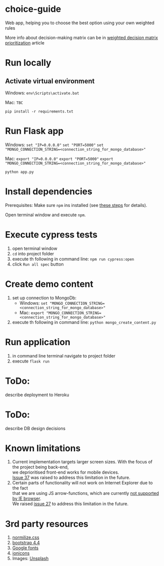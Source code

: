 # choice-guide
Web app, helping you to choose the best option using your own weighted rules

More info about decision-making matrix can be in [weighted decision matrix prioritization](https://airfocus.io/blog/weighted-decision-matrix-prioritization/) article

# Run locally

## Activate virtual environment

Windows:
    `env\Scripts\activate.bat`

Mac:
    `TBC`

`pip install -r requirements.txt`

# Run Flask app

Windows:
    `set "IP=0.0.0.0"`
    `set "PORT=5000"`
    `set "MONGO_CONNECTION_STRING=<connection_string_for_mongo_database>"`

Mac:
    `export "IP=0.0.0.0"`
    `export "PORT=5000"`
    `export "MONGO_CONNECTION_STRING=<connection_string_for_mongo_database>"`


`python app.py`

# Install dependencies

Prerequisites:
Make sure `npm` ins installed (see [these steps](https://www.npmjs.com/get-npm) for details).

Open terminal window and execute `npm`.

# Execute cypress tests

1. open terminal window
1. `cd` into project folder
1. execute th following in command line: `npm run cypress:open`
1. click `Run all spec` button


# Create demo content

1. set up connection to MongoDb:
    - Windows: `set "MONGO_CONNECTION_STRING=<connection_string_for_mongo_database>"`
    - Mac: `export "MONGO_CONNECTION_STRING=<connection_string_for_mongo_database>"`
1. execute th following in command line: `python mongo_create_content.py`


# Run application

1. in command line terminal navigate to project folder
2. execute `flask run`

# ToDo:
describe deployment to Heroku

# ToDo:
describe DB design decisions

# Known limitations

1. Current implementation targets larger screen sizes. With the focus of the project being back-end,<br>
we deprioritised front-end works for mobile devices.<br>
[Issue 37](https://github.com/koleaby4/smart-choice/issues/37) was raised to address this limitation in the future.
1. Certain parts of functionality will not work on Internet Explorer due to the fact <br>
that we are using JS arrow-functions, which are currently [not supported by IE browser](https://caniuse.com/#feat=arrow-functions).<br>
We raised [issue 27](https://github.com/koleaby4/smart-choice/issues/27) to address this limitation in the future.

# 3rd party resources

1. [normilize.css](http://nicolasgallagher.com/about-normalize-css/)
2. [bootstrap 4.4](https://getbootstrap.com/docs/4.4)
3. [Google fonts](https://fonts.google.com/)
4. [ionicons](https://ionicons.com/)
5. Images: [Unsplash](https://unsplash.com/)
